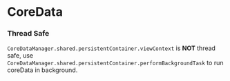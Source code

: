 # CoreData

### Thread Safe
`CoreDataManager.shared.persistentContainer.viewContext` is **NOT** thread safe, use `CoreDataManager.shared.persistentContainer.performBackgroundTask` to run coreData in background.
